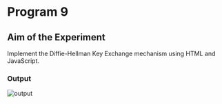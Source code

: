 # Program 9
## Aim of the Experiment
Implement the Diffie-Hellman Key Exchange mechanism using HTML and
JavaScript.

### Output
![output](Diifie_Hellman.png)

